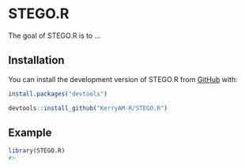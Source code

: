 
<!-- README.md is generated from README.Rmd. Please edit that file -->

# STEGO.R

<!-- badges: start -->
<!-- badges: end -->

The goal of STEGO.R is to …

## Installation

You can install the development version of STEGO.R from
[GitHub](https://github.com/KerryAM-R/STEGO.R) with:

``` r
install.packages("devtools")

devtools::install_github("KerryAM-R/STEGO.R")
```

## Example

``` r
library(STEGO.R)
#> 
```
